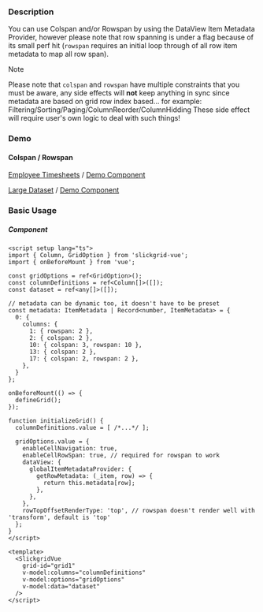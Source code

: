 ### Description
You can use Colspan and/or Rowspan by using the DataView Item Metadata Provider, however please note that row spanning is under a flag because of its small perf hit (`rowspan` requires an initial loop through of all row item metadata to map all row span).

> [!NOTE]
> Please note that `colspan` and `rowspan` have multiple constraints that you must be aware,
> any side effects will **not** keep anything in sync since metadata are based on grid row index based...
> for example: Filtering/Sorting/Paging/ColumnReorder/ColumnHidding
> These side effect will require user's own logic to deal with such things!

### Demo

#### Colspan / Rowspan
[Employee Timesheets](https://ghiscoding.github.io/slickgrid-vue/#/slickgrid/Example44) / [Demo Component](https://github.com/ghiscoding/slickgrid-vue/blob/master/src/examples/slickgrid/Example44.tsx)

[Large Dataset](https://ghiscoding.github.io/slickgrid-vue/#/slickgrid/Example45) / [Demo Component](https://github.com/ghiscoding/slickgrid-vue/blob/master/src/examples/slickgrid/Example45.tsx)


### Basic Usage

##### Component

```vue
<script setup lang="ts">
import { Column, GridOption } from 'slickgrid-vue';
import { onBeforeMount } from 'vue';

const gridOptions = ref<GridOption>();
const columnDefinitions = ref<Column[]>([]);
const dataset = ref<any[]>([]);

// metadata can be dynamic too, it doesn't have to be preset
const metadata: ItemMetadata | Record<number, ItemMetadata> = {
  0: {
    columns: {
      1: { rowspan: 2 },
      2: { colspan: 2 },
      10: { colspan: 3, rowspan: 10 },
      13: { colspan: 2 },
      17: { colspan: 2, rowspan: 2 },
    },
  }
};

onBeforeMount(() => {
  defineGrid();
});

function initializeGrid() {
  columnDefinitions.value = [ /*...*/ ];

  gridOptions.value = {
    enableCellNavigation: true,
    enableCellRowSpan: true, // required for rowspan to work
    dataView: {
      globalItemMetadataProvider: {
        getRowMetadata: (_item, row) => {
          return this.metadata[row];
        },
      },
    },
    rowTopOffsetRenderType: 'top', // rowspan doesn't render well with 'transform', default is 'top'
  };
}
</script>

<template>
  <SlickgridVue
    grid-id="grid1"
    v-model:columns="columnDefinitions"
    v-model:options="gridOptions"
    v-model:data="dataset"
  />
</script>
```
